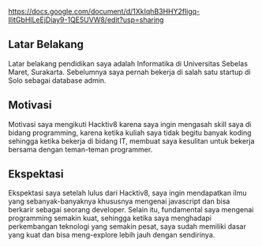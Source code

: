 https://docs.google.com/document/d/1XkIqhB3HHY2fligq-IlitGbHlLeEjDiay9-1QE5UVW8/edit?usp=sharing

[//]: # (Ceritakan sedikit tentang latar belakangmu seperti pendidikan terakhir atau pekerjaan sebelumnya)
## Latar Belakang
Latar belakang pendidikan saya adalah Informatika di Universitas Sebelas Maret, Surakarta. Sebelumnya saya pernah bekerja di salah satu startup di Solo sebagai database admin.  

[//]: # (Motivasi apa yang mendorongmu untuk ikut program coding bootcamp di Hacktiv8?)
## Motivasi
Motivasi saya mengikuti Hacktiv8 karena saya ingin mengasah skill saya di bidang programming, karena ketika kuliah saya tidak begitu banyak koding sehingga ketika bekerja di bidang IT, membuat saya kesulitan untuk bekerja bersama dengan teman-teman programmer.

[//]: # (Beri tahu kami, apa yang ingin kamu dapatkan di Hacktiv8 dan apa yang ingin kamu capai setelah lulus dari sini?)
## Ekspektasi
Ekspektasi saya setelah lulus dari Hacktiv8, saya ingin mendapatkan ilmu yang sebanyak-banyaknya khususnya mengenai javascript dan bisa berkarir sebagai seorang developer. Selain itu, fundamental saya mengenai programming semakin kuat, sehingga ketika saya menghadapi perkembangan teknologi yang semakin pesat, saya sudah memiliki dasar yang kuat dan bisa meng-explore lebih jauh dengan sendirinya. 

[//]: # (Apakah ada hal lain yang ingin disampaikan? Bila ada, kamu bebas untuk menuliskannya)
